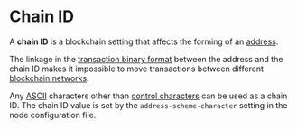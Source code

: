 # Chain ID

A **chain ID** is a blockchain setting that affects the forming of an [address](/blockchain/address.md).

The linkage in the [transaction binary format](/blockchain/binary-format/transaction-binary-format.md) between the address and the chain ID makes it impossible to move transactions between different [blockchain networks](/blockchain/blockchain-network.md).

Any [ASCII](https://en.wikipedia.org/wiki/ASCII) characters other than [control characters](https://en.wikipedia.org/wiki/ASCII#Control_characters) can be used as a chain ID. The chain ID value is set by the `address-scheme-character` setting in the node configuration file.
